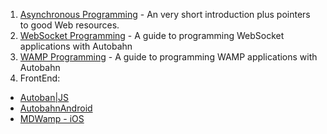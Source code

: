 
1. [Asynchronous Programming](http://autobahn.ws/python/asynchronous-programming.html) - An very short introduction plus pointers to good Web resources.
2. [WebSocket Programming](http://autobahn.ws/python/websocket/programming.html) - A guide to programming WebSocket applications with Autobahn
3. [WAMP Programming](http://autobahn.ws/python/wamp/programming.html) - A guide to programming WAMP applications with Autobahn
4. FrontEnd:
  * [Autoban|JS](https://github.com/tavendo/AutobahnJS)
  * [AutobahnAndroid](https://github.com/tavendo/AutobahnAndroid)
  * [MDWamp - iOS](https://github.com/mogui/MDWamp)
